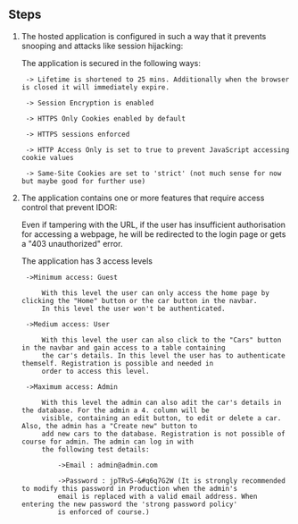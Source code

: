 ## Steps

1. The hosted application is configured in such a way that it prevents snooping and attacks like session hijacking:

    The application is secured in the following ways:

        -> Lifetime is shortened to 25 mins. Additionally when the browser is closed it will immediately expire.

        -> Session Encryption is enabled

        -> HTTPS Only Cookies enabled by default

        -> HTTPS sessions enforced

        -> HTTP Access Only is set to true to prevent JavaScript accessing cookie values

        -> Same-Site Cookies are set to 'strict' (not much sense for now but maybe good for further use)

2. The application contains one or more features that require access control that prevent IDOR:
    
    Even if tampering with the URL, if the user has insufficient authorisation for accessing a webpage, he will be redirected to the login page or gets a "403 unauthorized" error.

    The application has 3 access levels

        ->Minimum access: Guest

            With this level the user can only access the home page by clicking the "Home" button or the car button in the navbar.
            In this level the user won't be authenticated.

        ->Medium access: User

            With this level the user can also click to the "Cars" button in the navbar and gain access to a table containing
            the car's details. In this level the user has to authenticate themself. Registration is possible and needed in
            order to access this level.

        ->Maximum access: Admin

            With this level the admin can also adit the car's details in the database. For the admin a 4. column will be
            visible, containing an edit button, to edit or delete a car. Also, the admin has a "Create new" button to
            add new cars to the database. Registration is not possible of course for admin. The admin can log in with
            the following test details:

                ->Email : admin@admin.com

                ->Password : jpTRvS-&#q6q7G2W (It is strongly recommended to modify this password in Production when the admin's
                email is replaced with a valid email address. When entering the new password the 'strong password policy'
                is enforced of course.)